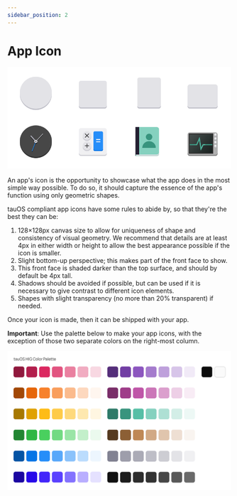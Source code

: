 ```yaml
---
sidebar_position: 2
---
```


# App Icon

![The four different icon shapes](/assets/appicon.png)

An app's icon is the opportunity to showcase what the app does in the most simple way possible. To do so, it should capture the essence of the app's function using only geometric shapes.

tauOS compliant app icons have some rules to abide by, so that they're the best they can be:

1. 128×128px canvas size to allow for uniqueness of shape and consistency of visual geometry. We recommend that details are at least 4px in either width or height to allow the best appearance possible if the icon is smaller.
2. Slight bottom-up perspective; this makes part of the front face to show.
3. This front face is shaded darker than the top surface, and should by default be 4px tall.
4. Shadows should be avoided if possible, but can be used if it is necessary to give contrast to different icon elements.
5. Shapes with slight transparency (no more than 20% transparent) if needed.

Once your icon is made, then it can be shipped with your app.

**Important**: Use the palette below to make your app icons, with the exception of those two separate colors on the right-most column.

![](/assets/palette.png)